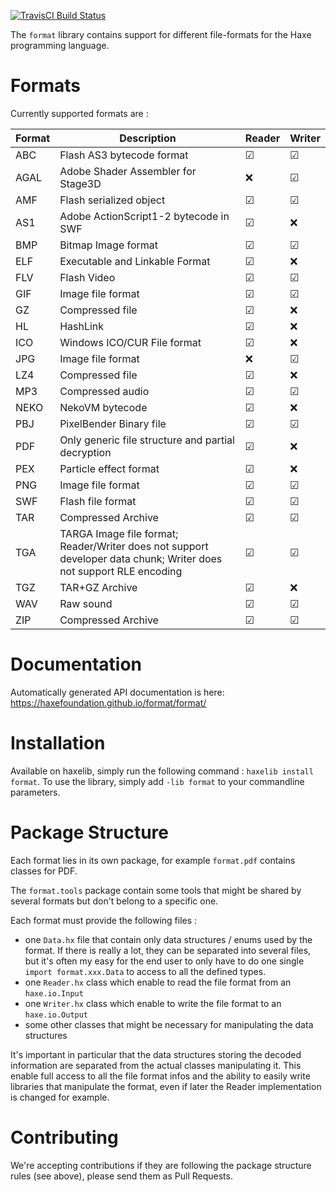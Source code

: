 [![TravisCI Build Status](https://travis-ci.org/HaxeFoundation/format.svg?branch=master)](https://travis-ci.org/HaxeFoundation/format)

The `format` library contains support for different file-formats for the Haxe programming language.

Formats
=======

Currently supported formats are :


| Format | Description | Reader | Writer |
|---|---|---|---|
| ABC | Flash AS3 bytecode format | ☑ | ☑ |
| AGAL | Adobe Shader Assembler for Stage3D | ❌ | ☑ |
| AMF | Flash serialized object | ☑ | ☑ |
| AS1 | Adobe ActionScript1-2 bytecode in SWF | ☑ | ❌ |
| BMP | Bitmap Image format | ☑ | ☑ |
| ELF | Executable and Linkable Format | ☑ | ❌ |
| FLV | Flash Video | ☑ | ☑ |
| GIF | Image file format | ☑ | ☑ |
| GZ | Compressed file | ☑ | ❌ |
| HL | HashLink | ☑ | ❌ |
| ICO | Windows ICO/CUR File format | ☑ | ❌ |
| JPG | Image file format | ❌ | ☑ |
| LZ4 | Compressed file | ☑ | ❌ |
| MP3 | Compressed audio | ☑ | ☑ |
| NEKO | NekoVM bytecode | ☑ | ❌ |
| PBJ | PixelBender Binary file | ☑ | ☑ |
| PDF | Only generic file structure and partial decryption | ☑ | ❌ |
| PEX | Particle effect format | ☑ | ❌ |
| PNG | Image file format | ☑ | ☑ |
| SWF | Flash file format | ☑ | ☑ |
| TAR | Compressed Archive | ☑ | ☑ |
| TGA | TARGA Image file format; Reader/Writer does not support developer data chunk; Writer does not support RLE encoding | ☑ | ☑ |
| TGZ | TAR+GZ Archive | ☑ | ❌ |
| WAV | Raw sound | ☑ | ☑ |
| ZIP | Compressed Archive | ☑ | ☑ |

Documentation
=============

Automatically generated API documentation is here: https://haxefoundation.github.io/format/format/

Installation
============

Available on haxelib, simply run the following command : `haxelib install format`. To use the library, simply add `-lib format` to your commandline parameters.

Package Structure
=================

Each format lies in its own package, for example `format.pdf` contains classes for PDF.

The `format.tools` package contain some tools that might be shared by several formats but don't belong to a specific one.

Each format must provide the following files :
  * one `Data.hx` file that contain only data structures / enums used by the format. If there is really a lot, they can be separated into several files, but it's often my easy for the end user to only have to do one single `import format.xxx.Data` to access to all the defined types.
  * one `Reader.hx` class which enable to read the file format from an `haxe.io.Input`
  * one `Writer.hx` class which enable to write the file format to an `haxe.io.Output`
  * some other classes that might be necessary for manipulating the data structures

It's important in particular that the data structures storing the decoded information are separated from the actual classes manipulating it. This enable full access to all the file format infos and the ability to easily write libraries that manipulate the format, even if later the Reader implementation is changed for example.

Contributing
============

We're accepting contributions if they are following the package structure rules (see above), please send them as Pull Requests.
